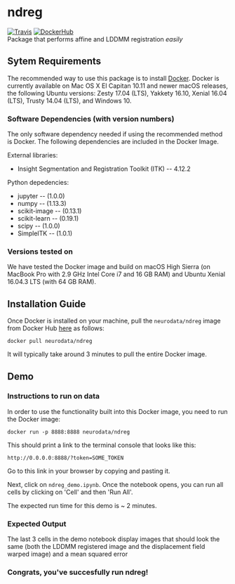 # ndreg
[![Travis](https://travis-ci.org/neurodata/ndreg.svg?branch=master)]()
[![DockerHub](https://img.shields.io/docker/pulls/neurodata/ndreg.svg)](https://hub.docker.com/r/neurodata/ndreg)
<br/>
Package that performs affine and LDDMM registration *easily* <br/>

## Sytem Requirements

The recommended way to use this package is to install [Docker](https://store.docker.com/search?offering=community&type=edition). Docker is currently available on Mac OS X El Capitan 10.11 and newer macOS releases, the following Ubuntu versions: Zesty 17.04 (LTS), Yakkety 16.10, Xenial 16.04 (LTS), Trusty 14.04 (LTS), and Windows 10.

### Software Dependencies (with version numbers)

The only software dependency needed if using the recommended method is Docker. The following dependencies are included in the Docker Image.

External libraries: <br/>
- Insight Segmentation and Registration Toolkit (ITK) -- 4.12.2

Python depedencies: <br/>
- jupyter -- (1.0.0)
- numpy -- (1.13.3)
- scikit-image -- (0.13.1)
- scikit-learn -- (0.19.1)
- scipy -- (1.0.0)
- SimpleITK -- (1.0.1)

### Versions tested on
We have tested the Docker image and build on macOS High Sierra (on MacBook Pro with 2.9 GHz Intel Core i7 and 16 GB RAM) and Ubuntu Xenial 16.04.3 LTS (with 64 GB RAM).

## Installation Guide

Once Docker is installed on your machine, pull the `neurodata/ndreg` image from Docker Hub [here](https://hub.docker.com/r/neurodata/ndreg) as follows: <br/>

`docker pull neurodata/ndreg` <br/>

It will typically take around 3 minutes to pull the entire Docker image.

## Demo

### Instructions to run on data

In order to use the functionality built into this Docker image, you need to run the Docker image:

`docker run -p 8888:8888 neurodata/ndreg` <br/>

This should print a link to the terminal console that looks like this: <br/>

`http://0.0.0.0:8888/?token=SOME_TOKEN` <br/>

Go to this link in your browser by copying and pasting it. <br/>

Next, click on `ndreg_demo.ipynb`. Once the notebook opens, you can run all cells by clicking on 'Cell' and then 'Run All'.

The expected run time for this demo is ~ 2 minutes.

### Expected Output

The last 3 cells in the demo notebook display images that should look the same (both the LDDMM registered image and the displacement field warped image) and a mean squared error

### Congrats, you've succesfully run ndreg!
